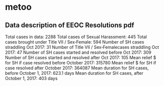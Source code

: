 # metoo

## Data description of EEOC Resolutions pdf
Total cases in data: 2288
Total cases of Sexual Harassment: 445
Total cases brought under Title VII / Sex‐Female: 594
Number of SH cases straddling Oct 2017: 31
Number of Title VII / Sex‐Femalecases straddling Oct 2017: 47
Number of SH cases started and resolved before Oct 2017: 309
Number of SH cases started and resolved after Oct 2017: 105
Mean relief $ for SH if case resolved before October 2017: 315780
Mean relief $ for SH if case resolved after October 2017: 364087
Mean duration for SH cases, before October 1, 2017: 623.1 days
Mean duration for SH cases, after October 1, 2017: 403 days
